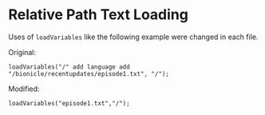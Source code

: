 # Relative Path Text Loading

Uses of `loadVariables` like the following example were changed in each file.

Original:

```
loadVariables("/" add language add "/bionicle/recentupdates/episode1.txt", "/");
```

Modified:

```
loadVariables("episode1.txt","/");
```

